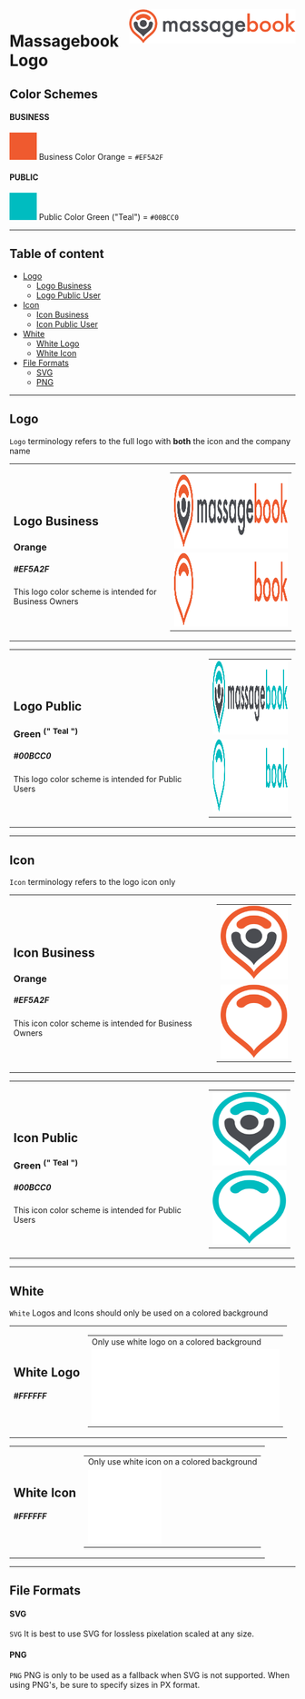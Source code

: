 <a href="https://www.massagebook.com" target="_blank">
    <img src="./SVG/MB_Logo_Orange.svg" alt="Massagebook Logo" title="Massagebook" align="right" height="60" />
</a>

Massagebook Logo
======================

## Color Schemes
#### BUSINESS
![Business Color Orange](./docs/color_orange.svg)
Business Color Orange = `#EF5A2F`

#### PUBLIC
![Business Color Orange](./docs/color_green.svg)
Public Color Green ("Teal") = `#00BCC0`

---

## Table of content

- [Logo](#Logo)
    - [Logo Business](#logo-business)
    - [Logo Public User](#logo-public_user)
- [Icon](#Icon)
    - [Icon Business](#icon-business)
    - [Icon Public User](#icon-public_user)
- [White](#White)
    - [White Logo](#White-Logo)
    - [White Icon](#White-Icon)
- [File Formats](#File-Formats)
    - [SVG](#SVG)
    - [PNG](#PNG)

---

## Logo
`Logo` terminology refers to the full logo with **both** the icon and the company name

<table cellpadding=2 cellspacing=2>
    <tr>
        <td>
            <h2>Logo Business</h2>
            <h3>Orange</h3>
            <h5>#EF5A2F</h5>
            This logo color scheme is intended for Business Owners
        </td>
        <td>
            <table>
                <tr>
                    <td><img src="./SVG/MB_Logo_Orange.svg" alt="Massagebook Logo Business Orange" width=330px height=130px></td>
                </tr>
                <tr>
                    <td><img src="./SVG/_inverted/MB_Logo_Orange--inverted.svg" alt="Massagebook Logo Inverted Business Orange" width=330px height=130px></td>
                </tr>
            </table>
        </td>
    </tr> 
</table>
<table cellpadding=2 cellspacing=2>
    <tr>
        <td width=330px>
            <h2>Logo Public</h2>
            <h3>Green  <sup>(" Teal ")</sup></h3> 
            <h5>#00BCC0</h5>
            This logo color scheme is intended for Public Users
        </td>
        <td>
            <table>
                <tr>
                    <td><img src="./SVG/MB_Logo_Green.svg" alt="Massagebook Logo Public Green Teal" width=330px height=130px></td>
                </tr>
                <tr>
                    <td><img src="./SVG/_inverted/MB_Logo_Green--inverted.svg" alt="Massagebook Logo Inverted Public Green Teal" width=330px height=130px></td>
                </tr>
            </table>
        </td>
    </tr>
</table>

---

## Icon
`Icon` terminology refers to the logo icon only

<table cellpadding=2 cellspacing=2>
    <tr>
        <td>
            <h2>Icon Business</h2>
            <h3>Orange</h3>
            <h5>#EF5A2F</h5>
            This icon color scheme is intended for Business Owners
        </td>
        <td>
            <table>
                <tr>
                    <td><img src="./SVG/MB_Logo_Orange_Icon.svg" alt="Massagebook Icon Business Orange" width=130px height=130px></td>
                </tr>
                <tr>
                    <td><img src="./SVG/_inverted/MB_Logo_Orange_Icon--inverted.svg" alt="Massagebook Icon Inverted Business Orange" width=130px height=130px></td>
                </tr>
            </table>
        </td>
    </tr> 
</table>
<table cellpadding=2 cellspacing=2>
    <tr>
        <td width=330px>
            <h2>Icon Public</h2>
            <h3>Green  <sup>(" Teal ")</sup></h3> 
            <h5>#00BCC0</h5>
            This icon color scheme is intended for Public Users
        </td>
        <td>
            <table>
                <tr>
                    <td><img src="./SVG/MB_Logo_Green_Icon.svg" alt="Massagebook Icon Public Green Teal" width=130px height=130px></td>
                </tr>
                <tr>
                    <td><img src="./SVG/_inverted/MB_Logo_Green_Icon--inverted.svg" alt="Massagebook Icon Inverted Public Green Teal" width=130px height=130px></td>
                </tr>
            </table>
        </td>
    </tr>
</table>

---

## White
`White` Logos and Icons should only be used on a colored background

<table cellpadding=2 cellspacing=2>
    <tr>
        <td>
            <h2>White Logo</h2>
            <h5>#FFFFFF</h5>
        </td>
        <td>
            <table>
                <tr>
                    <td>Only use white logo on a colored background</td>
                </tr>
                <tr>
                    <td><img src="./SVG/_white/MB_Logo_White.svg" alt="2" width=330px height=130px></td>
                </tr>
            </table>
        </td>
    </tr> 
</table>
<table cellpadding=2 cellspacing=2>
    <tr>
        <td>
            <h2>White Icon</h2>
            <h5>#FFFFFF</h5>
        </td>
        <td>
            <table>
                <tr>
                    <td>Only use white icon on a colored background</td>
                </tr>
                <tr>
                    <td><img src="./SVG/_white/MB_Logo_White_Icon_Square.svg" alt="2" width=130px height=130px></td>
                </tr>
            </table>
        </td>
    </tr> 
</table>

---

## File Formats
#### SVG
`SVG`
It is best to use SVG for lossless pixelation scaled at any size.
#### PNG
`PNG`
PNG is only to be used as a fallback when SVG is not supported. When using PNG's, be sure to specify sizes in PX format. 